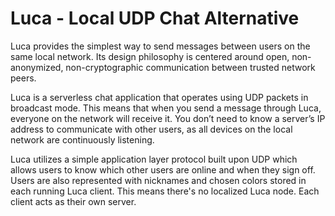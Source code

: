 # Luca - Local UDP Chat Alternative
Luca provides the simplest way to send messages between users on the same local network. Its design philosophy is centered around open, non-anonymized, non-cryptographic communication between trusted network peers.

Luca is a serverless chat application that operates using UDP packets in broadcast mode. This means that when you send a message through Luca, everyone on the network will receive it. You don’t need to know a server’s IP address to communicate with other users, as all devices on the local network are continuously listening.

Luca utilizes a simple application layer protocol built upon UDP which allows users to know which other users are online and when they sign off. Users are also represented with nicknames and chosen colors stored in each running Luca client. This means there's no localized Luca node. Each client acts as their own server.